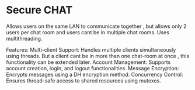 # Secure CHAT
Allows users on the same LAN to communicate together , but allows only 2 users per chat room and users cant be in multiple chat rooms.
Uses multithreading.

Features:
Multi-client Support: Handles multiple clients simultaneously using threads. But a client cant be in more than one chat-room at once , this functionality can be extended later.
Account Management: Supports account creation, login, and logout functionalities.
Message Encryption: Encrypts messages using a DH encryption method.
Concurrency Control: Ensures thread-safe access to shared resources using mutexes.
